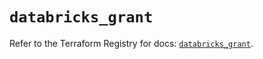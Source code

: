 # `databricks_grant`

Refer to the Terraform Registry for docs: [`databricks_grant`](https://registry.terraform.io/providers/databricks/databricks/1.37.1/docs/resources/grant).
